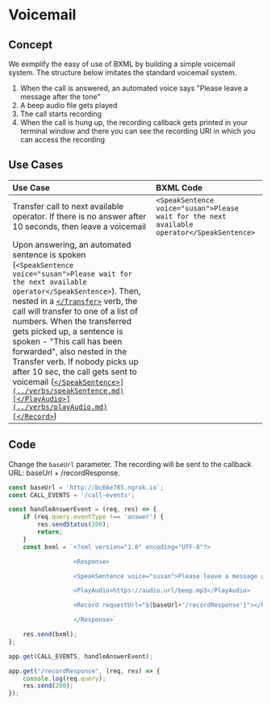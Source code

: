 # Voicemail

## Concept
We exmplify the easy of use of BXML by building a simple voicemail system.
The structure below imitates the standard voicemail system.
1) When the call is answered, an automated voice says "Please leave a message after the tone"
2) A beep audio file gets played
3) The call starts recording
4) When the call is hung up, the recording callback gets printed in your terminal window and there you can see the recording URI in which you can access the recording 

## Use Cases
| Use Case                                    | BXML Code                                                 |
|:--------------------------------------------|:----------------------------------------------------------|
| Transfer call to next available operator. If there is no answer after 10 seconds, then leave a voicemail| `<SpeakSentence voice="susan">Please wait for the next available operator</SpeakSentence>` |
Upon answering, an automated sentence is spoken (`<SpeakSentence voice="susan">Please wait for the next available operator</SpeakSentence>`). Then, nested in a [`</Transfer>`](../verbs/transfer.md) verb, the call will transfer to one of a list of numbers.  When the transferred gets picked up, a sentence is spoken - "This call has been forwarded", also nested in the Transfer verb. If nobody picks up after 10 sec, the call gets sent to voicemail ([`</SpeakSentence>](../verbs/speakSentence.md)[</PlayAudio>](../verbs/playAudio.md)[</Record>`](../verbs/record.md))|

## Code
Change the `baseUrl` parameter. The recording will be sent to the callback URL: baseUrl + /recordResponse.

```js
const baseUrl = `http://bc66e785.ngrok.io`;
const CALL_EVENTS = '/call-events';

const handleAnswerEvent = (req, res) => {
    if (req.query.eventType !== 'answer') {
        res.sendStatus(200);
        return;
    }
    const bxml = `<?xml version="1.0" encoding="UTF-8"?>

				  <Response>

				  <SpeakSentence voice="susan">Please leave a message after the tone</SpeakSentence>

                  <PlayAudio>https://audio.url/beep.mp3</PlayAudio>

				  <Record requestUrl="${baseUrl+'/recordResponse'}"></Record>

				  </Response>`

    res.send(bxml);
};

app.get(CALL_EVENTS, handleAnswerEvent);

app.get("/recordResponse", (req, res) => {
    console.log(req.query);
    res.send(200);
});
```
